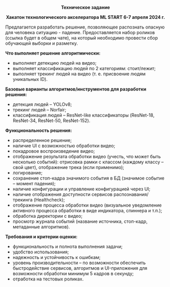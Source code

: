 <p align="center"><strong>Техническое задание</strong></p>
<p align="center"><strong>Хакатон технологического акселератора ML START 6-7 апреля 2024 г.</strong></p>

Предлагается разработать решение, позволяющее распознать опасную для человека ситуацию - падение. Предоставляется набор роликов (ссылка будет в общем чате), на который необходимо провести сбор обучающей выборки и разметку.

**Что выполняет решение алгоритмически:**

- выполняет детекцию людей на видео;
- выполняет классификацию людей по 2 категориям: стоит/лежит;
- выполняет трекинг людей на видео (т. е. присвоение людям уникальных ID).

**Базовые варианты алгоритмов/инструментов для разработки решения:**

- детекция людей – YOLOv8;
- трекинг людей – Norfair;
- классификация людей – ResNet-like классификаторы (ResNet-18, ResNet-34, ResNet-50, ResNet-152).

**Функциональность решения:**

- распределенное решение;
- наличие UI с возможностью обработки видео;
- покадровое воспроизведение видео;
- отображение результата обработки видео (учесть, что может быть несколько событий): отрисовка рамки с классом (каждому классу – свой цвет), отображение трека (если применимо);
- логирование;
- сохранение стоп-кадра значимого события в БД (значимое событие – момент падения);
- наличие конфигурации и управление конфигурацией через UI;
- наличие отображения доступности сервисов распознавания/трекинга (Healthcheck);
- отображение процесса обработки видео (визуальное уведомление активного процесса обработки в виде индикатора, спиннера и т.п.);
- обработка директории с видео;
- просмотр журнала событий (название источника, стоп-кадр, метаданные алгоритмов).

**Требования и критерии оценки:**

- функциональность и полнота выполнения задачи;
- удобство использования;
- надежность и устойчивость к ошибкам;
- уровень производительности – по возможности обеспечить быстродействие сервисов, алгоритмов и UI-приложения для возможности обработки минимум 5 кадров в секунду;
- отработка на тестовых роликах.